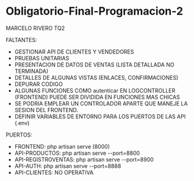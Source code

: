 # Obligatorio-Final-Programacion-2

MARCELO RIVERO TQ2

FALTANTES: 

- GESTIONAR API DE CLIENTES Y VENDEDORES
- PRUEBAS UNITARIAS
- PRESENTACION DE DATOS DE VENTAS (LISTA DETALLADA NO TERMINADA)
- DETALLES DE ALGUNAS VISTAS (ENLACES, CONFIRMACIONES)
- DEPURAR CODIGO
- ALGUNAS FUNCIONES COMO autenticar EN LOGCONTROLLER (FRONTEND) PUEDE SER DIVIDIDA EN FUNCIONES MAS CHICAS
- SE PODRIA EMPLEAR UN CONTROLADOR APARTE QUE MANEJE LA SESION DEL FRONTEND.
- DEFINIR VARIABLES DE ENTORNO PARA LOS PUERTOS DE LAS API (.env)

PUERTOS:

- FRONTEND: php artisan serve (8000)
- API-PRODUCTOS: php artisan serve --port=8800
- API-REGISTROVENTAS: php artisan serve --port=8900
- API-AUTH: php artisan serve --port=8888
- API-CLIENTES: NO OPERATIVA






